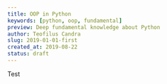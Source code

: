 ```yaml
---
title: OOP in Python
keywords: [python, oop, fundamental]
preview: Deep fundamental knowledge about Python
author: Teofilus Candra
slug: 2019-01-01-first
created_at: 2019-08-22
status: draft
---
```


Test